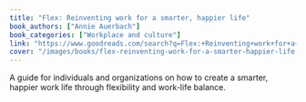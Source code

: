 ```yaml
---
title: "Flex: Reinventing work for a smarter, happier life"
book_authors: ["Annie Auerbach"]
book_categories: ["Workplace and culture"]
link: "https://www.goodreads.com/search?q=Flex:+Reinventing+work+for+a+smarter,+happier+life+Annie+Auerbach"
cover: "/images/books/flex-reinventing-work-for-a-smarter-happier-life.jpg"
---
```


A guide for individuals and organizations on how to create a smarter, happier work life through flexibility and work-life balance.
